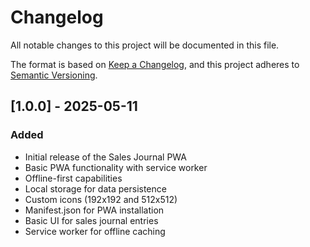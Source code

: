 # Changelog

All notable changes to this project will be documented in this file.

The format is based on [Keep a Changelog](https://keepachangelog.com/en/1.0.0/),
and this project adheres to [Semantic Versioning](https://semver.org/spec/v2.0.0.html).

## [1.0.0] - 2025-05-11

### Added
- Initial release of the Sales Journal PWA
- Basic PWA functionality with service worker
- Offline-first capabilities
- Local storage for data persistence
- Custom icons (192x192 and 512x512)
- Manifest.json for PWA installation
- Basic UI for sales journal entries
- Service worker for offline caching
